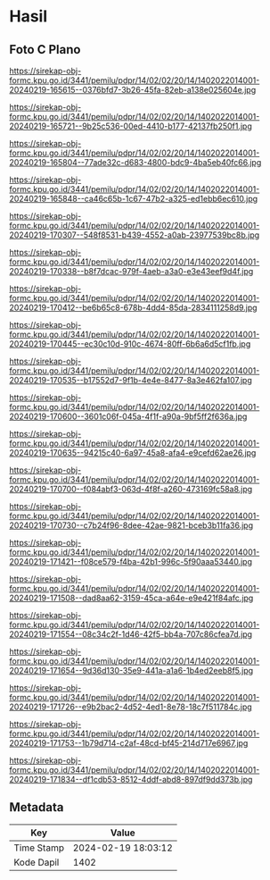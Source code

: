 # Hasil

## Foto C Plano

https://sirekap-obj-formc.kpu.go.id/3441/pemilu/pdpr/14/02/02/20/14/1402022014001-20240219-165615--0376bfd7-3b26-45fa-82eb-a138e025604e.jpg

https://sirekap-obj-formc.kpu.go.id/3441/pemilu/pdpr/14/02/02/20/14/1402022014001-20240219-165721--9b25c536-00ed-4410-b177-42137fb250f1.jpg

https://sirekap-obj-formc.kpu.go.id/3441/pemilu/pdpr/14/02/02/20/14/1402022014001-20240219-165804--77ade32c-d683-4800-bdc9-4ba5eb40fc66.jpg

https://sirekap-obj-formc.kpu.go.id/3441/pemilu/pdpr/14/02/02/20/14/1402022014001-20240219-165848--ca46c65b-1c67-47b2-a325-ed1ebb6ec610.jpg

https://sirekap-obj-formc.kpu.go.id/3441/pemilu/pdpr/14/02/02/20/14/1402022014001-20240219-170307--548f8531-b439-4552-a0ab-23977539bc8b.jpg

https://sirekap-obj-formc.kpu.go.id/3441/pemilu/pdpr/14/02/02/20/14/1402022014001-20240219-170338--b8f7dcac-979f-4aeb-a3a0-e3e43eef9d4f.jpg

https://sirekap-obj-formc.kpu.go.id/3441/pemilu/pdpr/14/02/02/20/14/1402022014001-20240219-170412--be6b65c8-678b-4dd4-85da-2834111258d9.jpg

https://sirekap-obj-formc.kpu.go.id/3441/pemilu/pdpr/14/02/02/20/14/1402022014001-20240219-170445--ec30c10d-910c-4674-80ff-6b6a6d5cf1fb.jpg

https://sirekap-obj-formc.kpu.go.id/3441/pemilu/pdpr/14/02/02/20/14/1402022014001-20240219-170535--b17552d7-9f1b-4e4e-8477-8a3e462fa107.jpg

https://sirekap-obj-formc.kpu.go.id/3441/pemilu/pdpr/14/02/02/20/14/1402022014001-20240219-170600--3601c06f-045a-4f1f-a90a-9bf5ff2f636a.jpg

https://sirekap-obj-formc.kpu.go.id/3441/pemilu/pdpr/14/02/02/20/14/1402022014001-20240219-170635--94215c40-6a97-45a8-afa4-e9cefd62ae26.jpg

https://sirekap-obj-formc.kpu.go.id/3441/pemilu/pdpr/14/02/02/20/14/1402022014001-20240219-170700--f084abf3-063d-4f8f-a260-473169fc58a8.jpg

https://sirekap-obj-formc.kpu.go.id/3441/pemilu/pdpr/14/02/02/20/14/1402022014001-20240219-170730--c7b24f96-8dee-42ae-9821-bceb3b11fa36.jpg

https://sirekap-obj-formc.kpu.go.id/3441/pemilu/pdpr/14/02/02/20/14/1402022014001-20240219-171421--f08ce579-f4ba-42b1-996c-5f90aaa53440.jpg

https://sirekap-obj-formc.kpu.go.id/3441/pemilu/pdpr/14/02/02/20/14/1402022014001-20240219-171508--dad8aa62-3159-45ca-a64e-e9e421f84afc.jpg

https://sirekap-obj-formc.kpu.go.id/3441/pemilu/pdpr/14/02/02/20/14/1402022014001-20240219-171554--08c34c2f-1d46-42f5-bb4a-707c86cfea7d.jpg

https://sirekap-obj-formc.kpu.go.id/3441/pemilu/pdpr/14/02/02/20/14/1402022014001-20240219-171654--9d36d130-35e9-441a-a1a6-1b4ed2eeb8f5.jpg

https://sirekap-obj-formc.kpu.go.id/3441/pemilu/pdpr/14/02/02/20/14/1402022014001-20240219-171726--e9b2bac2-4d52-4ed1-8e78-18c7f511784c.jpg

https://sirekap-obj-formc.kpu.go.id/3441/pemilu/pdpr/14/02/02/20/14/1402022014001-20240219-171753--1b79d714-c2af-48cd-bf45-214d717e6967.jpg

https://sirekap-obj-formc.kpu.go.id/3441/pemilu/pdpr/14/02/02/20/14/1402022014001-20240219-171834--df1cdb53-8512-4ddf-abd8-897df9dd373b.jpg


## Metadata

| Key        | Value               |
| ---------- | ------------------- |
| Time Stamp | 2024-02-19 18:03:12 |
| Kode Dapil | 1402                |



